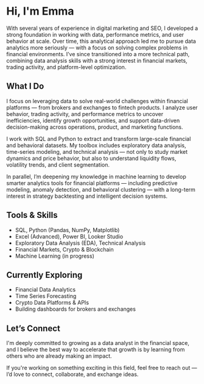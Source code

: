 
# Hi, I'm Emma

With several years of experience in digital marketing and SEO, I developed a strong foundation in working with data, performance metrics, and user behavior at scale. Over time, this analytical approach led me to pursue data analytics more seriously — with a focus on solving complex problems in financial environments. I’ve since transitioned into a more technical path, combining data analysis skills with a strong interest in financial markets, trading activity, and platform-level optimization.

## What I Do

I focus on leveraging data to solve real-world challenges within financial platforms — from brokers and exchanges to fintech products. I analyze user behavior, trading activity, and performance metrics to uncover inefficiencies, identify growth opportunities, and support data-driven decision-making across operations, product, and marketing functions.

I work with SQL and Python to extract and transform large-scale financial and behavioral datasets. My toolbox includes exploratory data analysis, time-series modeling, and technical analysis — not only to study market dynamics and price behavior, but also to understand liquidity flows, volatility trends, and client segmentation.

In parallel, I’m deepening my knowledge in machine learning to develop smarter analytics tools for financial platforms — including predictive modeling, anomaly detection, and behavioral clustering — with a long-term interest in strategy backtesting and intelligent decision systems.

## Tools & Skills

- SQL, Python (Pandas, NumPy, Matplotlib)
- Excel (Advanced), Power BI, Looker Studio
- Exploratory Data Analysis (EDA), Technical Analysis
- Financial Markets, Crypto & Blockchain
- Machine Learning (in progress)

## Currently Exploring

- Financial Data Analytics
- Time Series Forecasting
- Crypto Data Platforms & APIs
- Building dashboards for brokers and exchanges

## Let’s Connect

I'm deeply committed to growing as a data analyst in the financial space, and I believe the best way to accelerate that growth is by learning from others who are already making an impact.

If you're working on something exciting in this field, feel free to reach out — I’d love to connect, collaborate, and exchange ideas.
